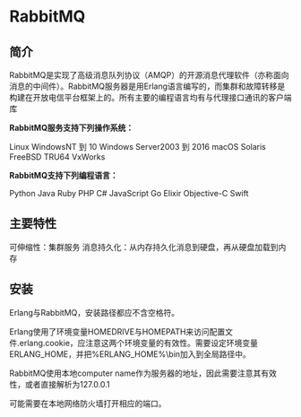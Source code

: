 # RabbitMQ

## 简介
RabbitMQ是实现了高级消息队列协议（AMQP）的开源消息代理软件（亦称面向消息的中间件）。RabbitMQ服务器是用Erlang语言编写的，而集群和故障转移是构建在开放电信平台框架上的。所有主要的编程语言均有与代理接口通讯的客户端库

**RabbitMQ服务支持下列操作系统：**

Linux
WindowsNT 到 10
Windows Server2003 到 2016
macOS
Solaris
FreeBSD
TRU64
VxWorks

**RabbitMQ支持下列编程语言：**

Python
Java
Ruby
PHP
C#
JavaScript
Go
Elixir
Objective-C
Swift

## 主要特性
可伸缩性：集群服务
消息持久化：从内存持久化消息到硬盘，再从硬盘加载到内存

## 安装
Erlang与RabbitMQ，安装路径都应不含空格符。

Erlang使用了环境变量HOMEDRIVE与HOMEPATH来访问配置文件.erlang.cookie，应注意这两个环境变量的有效性。需要设定环境变量ERLANG_HOME，并把%ERLANG_HOME%\bin加入到全局路径中。

RabbitMQ使用本地computer name作为服务器的地址，因此需要注意其有效性，或者直接解析为127.0.0.1

可能需要在本地网络防火墙打开相应的端口。
